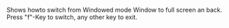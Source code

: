 Shows howto switch from Windowed mode Window to full screen an back.
Press "f"-Key to switch, any other key to exit.
